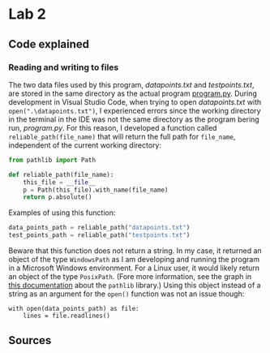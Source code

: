 # Lab 2

## Code explained

### Reading and writing to files

The two data files used by this program, *datapoints.txt* and *testpoints.txt*, 
are stored in the same directory as the actual program [program.py](program.py). 
During development in Visual Studio Code, when trying to open *datapoints.txt* 
with `open(".\datapoints.txt")`, I experienced errors since the working directory in 
the terminal in the IDE was not the same directory as the program bering run, 
*program.py*. 
For this reason, I developed a function called `reliable_path(file_name)` that 
will return the full path for `file_name`,
independent of the current working directory:
``` python
from pathlib import Path

def reliable_path(file_name):
    this_file = __file__
    p = Path(this_file).with_name(file_name)
    return p.absolute()
```
Examples of using this function:
``` python
data_points_path = reliable_path("datapoints.txt")
test_points_path = reliable_path("testpoints.txt")
```
Beware that this function does not return a string. In my case, it returned an 
object of the type `WindowsPath` as I am developing and running the program in a 
Microsoft Windows environment. For a Linux user, it would likely return an 
object of the type `PosixPath`. (Fore more information, see the graph in 
[this documentation](https://docs.python.org/3/library/pathlib.html#module-pathlib) 
about the `pathlib` library.) Using this object instead of a string as an 
argument for the `open()` function was not an issue though:
```
with open(data_points_path) as file:
    lines = file.readlines()
```

## Sources